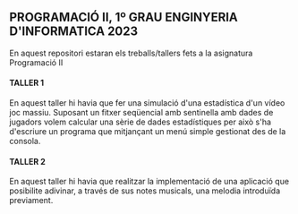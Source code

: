 ## PROGRAMACIÓ II, 1º GRAU ENGINYERIA D'INFORMATICA 2023
En aquest repositori estaran els treballs/tallers fets a la asignatura Programació II
#### TALLER 1
En aquest taller hi havia que fer una simulació d'una estadística d'un vídeo joc massiu. Suposant un fitxer 
seqüencial amb sentinella amb dades de jugadors volem calcular una sèrie de dades estadístiques per això 
s'ha d'escriure un programa que mitjançant un menú simple gestionat des de la consola.
#### TALLER 2
En aquest taller hi havia que realitzar la implementació de una aplicació que posibilite adivinar, a través 
de sus notes musicals, una melodia introduïda previament.
### 
